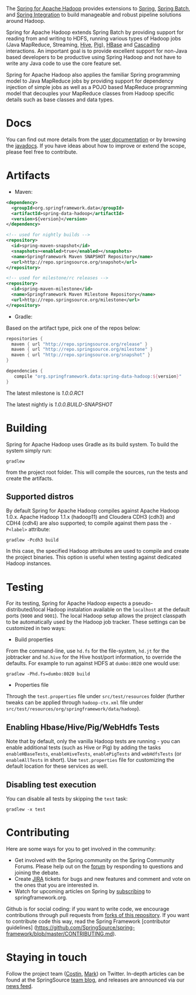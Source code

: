 The [Spring for Apache Hadoop](http://www.springsource.org/spring-data/hadoop) provides extensions to [Spring](http://www.springsource.org/spring-core), [Spring Batch](http://www.springsource.org/spring-batch), and [Spring Integration](http://www.springsource.org/spring-integration) to build manageable and robust pipeline solutions around Hadoop.  

Spring for Apache Hadoop extends Spring Batch by providing support for reading from and writing to HDFS, running various types of Hadoop jobs (Java MapReduce, Streaming, [Hive](http://hive.apache.org),  [Pig](http://pig.apache.org)), [HBase](http://hbase.apache.org) and [Cascading](http://cascading.org) interactions. An important goal is to provide excellent support for non-Java based developers to be productive using Spring Hadoop and not have to write any Java code to use the core feature set.

Spring for Apache Hadoop also applies the familiar Spring programming model to Java MapReduce jobs by providing support for dependency injection of simple jobs as well as a POJO based MapReduce programming model that decouples your MapReduce classes from Hadoop specific details such as base classes and data types.

# Docs

You can find out more details from the [user documentation](http://static.springsource.org/spring-data/hadoop/docs/current/reference/) or by browsing the [javadocs](http://static.springsource.org/spring-data/hadoop/docs/current/api/). If you have ideas about how to improve or extend the scope, please feel free to contribute.

# Artifacts

* Maven:

~~~~~ xml
<dependency>
  <groupId>org.springframework.data</groupId>
  <artifactId>spring-data-hadoop</artifactId>
  <version>${version}</version>
</dependency> 

<!-- used for nightly builds -->
<repository>
  <id>spring-maven-snapshot</id>
  <snapshots><enabled>true</enabled></snapshots>
  <name>Springframework Maven SNAPSHOT Repository</name>
  <url>http://repo.springsource.org/snapshot</url>
</repository> 

<!-- used for milestone/rc releases -->
<repository>
  <id>spring-maven-milestone</id>
  <name>Springframework Maven Milestone Repository</name>
  <url>http://repo.springsource.org/milestone</url>
</repository> 
~~~~~

* Gradle: 

Based on the artifact type, pick one of the repos below:

~~~~~ groovy
repositories {
  maven { url "http://repo.springsource.org/release" }
  maven { url "http://repo.springsource.org/milestone" }
  maven { url "http://repo.springsource.org/snapshot" }
}

dependencies {
   compile "org.springframework.data:spring-data-hadoop:${version}"
}
~~~~~

The latest milestone is _1.0.0.RC1_

The latest nightly is _1.0.0.BUILD-SNAPSHOT_

# Building

Spring for Apache Hadoop uses Gradle as its build system. To build the system simply run:

    gradlew

from the project root folder. This will compile the sources, run the tests and create the artifacts.

## Supported distros

By default Spring for Apache Hadoop compiles against Apache Hadoop 1.0.x. Apache Hadoop 1.1.x (hadoop11) and Cloudera CDH3 (cdh3) and CDH4 (cdh4) are also supported; to compile against them pass the `-P<label>` attribute:

    gradlew -Pcdh3 build
    
In this case, the specified Hadoop attributes are used to compile and create the project binaries. This option is useful when testing against dedicated Hadoop instances.

# Testing

For its testing, Spring for Apache Hadoop expects a pseudo-distributed/local Hadoop instalation available on the `localhost` at the default ports (`9000` and `9001`). The local Hadoop setup allows
the project classpath to be automatically used by the Hadoop job tracker. These settings can be customized in two ways:
* Build properties

From the command-line, use `hd.fs` for the file-system, `hd.jt` for the jobtracker and `hd.hive` for the Hive host/port information, to override the defaults. For example to run against HDFS at `dumbo:8020` one would use:

    gradlew -Phd.fs=dumbo:8020 build

* Properties file

Through the `test.properties` file under `src/test/resources` folder (further tweaks can be applied through `hadoop-ctx.xml` file under `src/test/resources/org/springframework/data/hadoop`).

## Enabling Hbase/Hive/Pig/WebHdfs Tests
Note that by default, only the vanilla Hadoop tests are running - you can enable additional tests (such as Hive or Pig) by adding the tasks `enableHBaseTests`, `enableHiveTests`, `enablePigTests` and `webHdfsTests` (or `enableAllTests` in short). Use `test.properties` file for customizing the default location for these services as well.

## Disabling test execution
You can disable all tests by skipping the `test` task:

    gradlew -x test


# Contributing

Here are some ways for you to get involved in the community:

* Get involved with the Spring community on the Spring Community Forums.  Please help out on the [forum](http://forum.springsource.org/forumdisplay.php?87-Hadoop) by responding to questions and joining the debate.
* Create [JIRA](https://jira.springframework.org/browse/SHDP) tickets for bugs and new features and comment and vote on the ones that you are interested in.  
* Watch for upcoming articles on Spring by [subscribing](http://www.springsource.org/node/feed) to springframework.org.

Github is for social coding: if you want to write code, we encourage contributions through pull requests from [forks of this repository](http://help.github.com/forking/). If you want to contribute code this way, read the Spring Framework [contributor guidelines] (https://github.com/SpringSource/spring-framework/blob/master/CONTRIBUTING.md).

# Staying in touch

Follow the project team ([Costin](http://twitter.com/costinl), [Mark](http://twitter.com/markpollack)) on Twitter. In-depth articles can be
found at the SpringSource [team blog](http://blog.springsource.org), and releases are announced via our [news feed](http://www.springsource.org/news-events).
